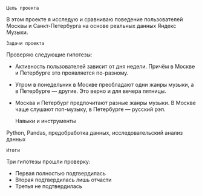 	Цель проекта

В этом проекте я исследую и сравниваю поведение пользователей Москвы и Санкт-Петербурга на основе реальных данных Яндекс Музыки. 

	Задачи проекта

Проверяю следующие гипотезы:
- Активность пользователей зависит от дня недели. Причём в Москве и Петербурге это проявляется по-разному.
- Утром в понедельник в Москве преобладают одни жанры музыки, а в Петербурге — другие. Это верно и для вечера пятницы.
- Москва и Петербург предпочитают разные жанры музыки. В Москве чаще слушают поп-музыку, в Петербурге — русский рэп.

	Навыки и инструменты

Python, Pandas, предобработка данных, исследовательский анализ данных

	Итоги

Три гипотезы прошли проверку:
- Первая полностью подтвердилась
- Вторая подтвердилась лишь отчасти
- Третья не подтвердилась
